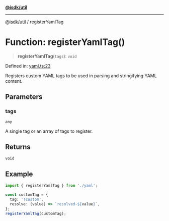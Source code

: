 [**@isdk/util**](../README.md)

***

[@isdk/util](../globals.md) / registerYamlTag

# Function: registerYamlTag()

> **registerYamlTag**(`tags`): `void`

Defined in: [yaml.ts:23](https://github.com/isdk/util.js/blob/9d50730dc10248681409cd2901eedc5302b8836b/src/yaml.ts#L23)

Registers custom YAML tags to be used in parsing and stringifying YAML content.

## Parameters

### tags

`any`

A single tag or an array of tags to register.

## Returns

`void`

## Example

```typescript
import { registerYamlTag } from './yaml';

const customTag = {
  tag: '!custom',
  resolve: (value) => `resolved-${value}`,
};
registerYamlTag(customTag);
```
